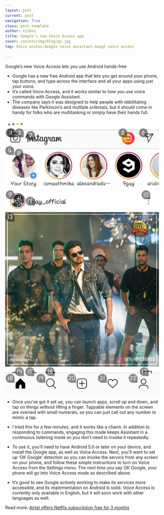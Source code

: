 ```yaml
---
layout: post
current: post
navigation: True
class: post-template
author: vishnu
title: Google’s new Voice Access app
cover: /assets/img/blog/gv.jpg
tag: Voice access,Google voice assistant,Googl voice access

---
```


Google’s new Voice Access lets you use Android hands-free


* Google has a new free Android app that lets you get around your phone, tap buttons, and type across the interface and all your apps using just your voice.
* It’s called Voice Access, and it works similar to how you use voice commands with Google Assistant.
* The company says it was designed to help people with debilitating diseases like Parkinson’s and multiple sclerosis, but it should come in handy for folks who are multitasking or simply have their hands full.

![gv1](/assets/img/blog/gv1.jpg)

* Once you’ve got it set up, you can launch apps, scroll up and down, and tap on things without lifting a finger. Tappable elements on the screen are overlaid with small numerals, so you can just call out any number to mimic a tap.

* I tried this for a few minutes, and it works like a charm. In addition to responding to commands, engaging this mode keeps Assistant in a continuous listening mode so you don’t need to invoke it repeatedly.

* To use it, you’ll need to have Android 5.0 or later on your device, and install the Google app, as well as Voice Access. Next, you’ll want to set up ‘OK Google’ detection so you can invoke the service from any screen on your phone, and follow these simple instructions to turn on Voice Access from the Settings menu. The next time you say OK Google, your phone will go into Voice Access mode as described above.

* It’s good to see Google actively working to make its services more accessible, and its implementation on Android is solid. Voice Access is currently only available in English, but it will soon work with other languages as well.

Read more: <a href="https://getidea.me/how-to-claim-Airtel-offers-Netflix-subscription/">Airtel offers Netflix subscription free for 3 months</a>
